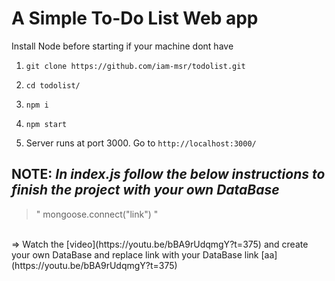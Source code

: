 # A Simple To-Do List Web app

Install Node before starting if your machine dont have

1) `git clone https://github.com/iam-msr/todolist.git`

2) `cd todolist/`

3) `npm i`

4) `npm start`

5) Server runs at port 3000. Go to `http://localhost:3000/`

## NOTE: _In index.js follow the below instructions to finish the project with your own DataBase_ 
> " mongoose.connect("link") "
<br>
=> Watch the [video](https://youtu.be/bBA9rUdqmgY?t=375) and create your own DataBase and replace link with your DataBase link
[aa](https://youtu.be/bBA9rUdqmgY?t=375)
